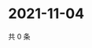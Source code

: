 # 2021-11-04

共 0 条

<!-- BEGIN WEIBO -->
<!-- 最后更新时间 Thu Nov 04 2021 09:59:23 GMT+0800 (China Standard Time) -->

<!-- END WEIBO -->
